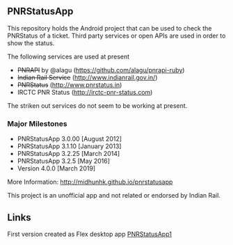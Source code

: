 ## PNRStatusApp

This repository holds the Android project that can be used to check the PNRStatus of a ticket. Third party services or open APIs are used in order to show the status.

The following services are used at present
* ~~PNRAPI~~ by @alagu (https://github.com/alagu/pnrapi-ruby)
* ~~Indian Rail Service~~ (http://www.indianrail.gov.in/)
* ~~PNRStatus~~ (http://www.pnrstatus.in)
* IRCTC PNR Status (http://irctc-pnr-status.com)

The striken out services do not seem to be working at present.

### Major Milestones
- PNRStatusApp 3.0.00 [August 2012]
- PNRStatusApp 3.1.10 [January 2013]
- PNRStatusApp 3.2.25 [March 2014]
- PNRStatusApp 3.2.5  [May 2016]
- Version 4.0.0 [March 2019]

More Information: http://midhunhk.github.io/pnrstatusapp

This project is an unofficial app and not related or endorsed by Indian Rail.

## Links
First version created as Flex desktop app [PNRStatusApp1](https://github.com/midhunhk/pnrstatusapp-v1)
